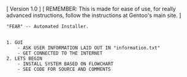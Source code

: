 


[ Version 1.0 ]
	[ 
		REMEMBER: This is made for ease of use, for really advanced instructions,
				  follow the instructions at Gentoo's main site.
	]
	
	"FEAR" -- Automated Installer.
	
	
	1. GUI
		- ASK USER INFORMATION LAID OUT IN "information.txt"
		- GET CONNECTED TO THE INTERNET
	2. LETS BEGIN
		- INSTALL SYSTEM BASED ON FLOWCHART
		- SEE CODE FOR SOURCE AND COMMENTS